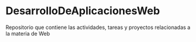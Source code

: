 # DesarrolloDeAplicacionesWeb
Repositorio que contiene las actividades, tareas y proyectos relacionadas a la materia de Web
